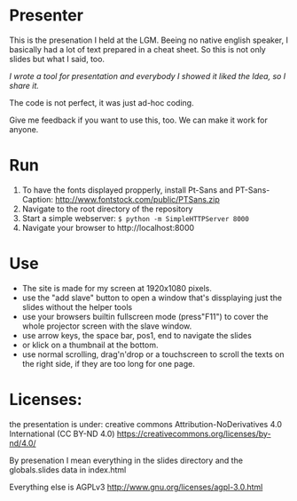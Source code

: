Presenter
=========
This is the presenation I held at the LGM. Beeing no native english speaker, I basically had a lot of text prepared in a cheat sheet. So this is not only slides but what I said, too.

*I wrote a tool for presentation and everybody I showed it liked the Idea, so I share it.*

The code is not perfect, it was just ad-hoc coding.

Give me feedback if you want to use this, too. We can make it work for anyone.

Run
===

 1. To have the fonts displayed propperly, install Pt-Sans and PT-Sans-Caption:
http://www.fontstock.com/public/PTSans.zip
 2. Navigate to the root directory of the repository
 3. Start a simple webserver: `$ python -m SimpleHTTPServer 8000`
 4. Navigate your browser to http://localhost:8000  

Use
===
 * The site is made for my screen at 1920x1080 pixels.
 * use the "add slave" button to open a window that's dissplaying just the slides without the helper tools
 * use your browsers builtin fullscreen mode (press"F11") to cover the whole projector screen with the slave window.
 * use arrow keys, the space bar, pos1, end to navigate the slides
 * or klick on a thumbnail at the bottom.
 * use normal scrolling, drag'n'drop or a touchscreen to scroll the texts on the right side, if they are too long for one page.

Licenses:
=========

the presentation is under:
creative commons 
Attribution-NoDerivatives 4.0 International (CC BY-ND 4.0)
https://creativecommons.org/licenses/by-nd/4.0/

By presenation I mean everything in the slides directory and the globals.slides data in index.html

Everything else is AGPLv3
http://www.gnu.org/licenses/agpl-3.0.html
